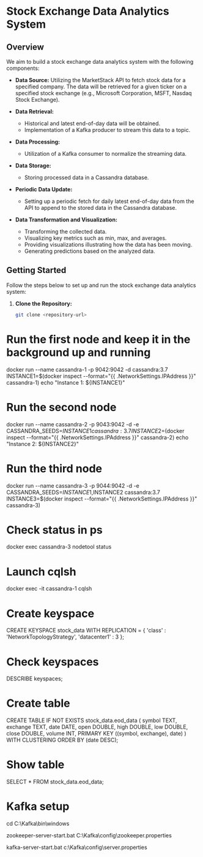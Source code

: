 # Stock Exchange Data Analytics System

## Overview

We aim to build a stock exchange data analytics system with the following components:

- **Data Source:** Utilizing the MarketStack API to fetch stock data for a specified company. The data will be retrieved for a given ticker on a specified stock exchange (e.g., Microsoft Corporation, MSFT, Nasdaq Stock Exchange).

- **Data Retrieval:**
  - Historical and latest end-of-day data will be obtained.
  - Implementation of a Kafka producer to stream this data to a topic.

- **Data Processing:**
  - Utilization of a Kafka consumer to normalize the streaming data.

- **Data Storage:**
  - Storing processed data in a Cassandra database.

- **Periodic Data Update:**
  - Setting up a periodic fetch for daily latest end-of-day data from the API to append to the stored data in the Cassandra database.

- **Data Transformation and Visualization:**
  - Transforming the collected data.
  - Visualizing key metrics such as min, max, and averages.
  - Providing visualizations illustrating how the data has been moving.
  - Generating predictions based on the analyzed data.

## Getting Started

Follow the steps below to set up and run the stock exchange data analytics system:

1. **Clone the Repository:**
   ```bash
   git clone <repository-url>

# Run the first node and keep it in the background up and running
docker run --name cassandra-1 -p 9042:9042 -d cassandra:3.7
INSTANCE1=$(docker inspect --format="{{ .NetworkSettings.IPAddress }}" cassandra-1)
echo "Instance 1: ${INSTANCE1}"

# Run the second node
docker run --name cassandra-2 -p 9043:9042 -d -e CASSANDRA_SEEDS=$INSTANCE1 cassandra:3.7
INSTANCE2=$(docker inspect --format="{{ .NetworkSettings.IPAddress }}" cassandra-2)
echo "Instance 2: ${INSTANCE2}"

# Run the third node
docker run --name cassandra-3 -p 9044:9042 -d -e CASSANDRA_SEEDS=$INSTANCE1,$INSTANCE2 cassandra:3.7
INSTANCE3=$(docker inspect --format="{{ .NetworkSettings.IPAddress }}" cassandra-3)

# Check status in ps
docker exec cassandra-3 nodetool status

# Launch cqlsh 
docker exec -it cassandra-1 cqlsh

# Create keyspace
CREATE KEYSPACE stock_data
  WITH REPLICATION = { 
   'class' : 'NetworkTopologyStrategy',
   'datacenter1' : 3 
  };

# Check keyspaces 
DESCRIBE keyspaces;

# Create table
CREATE TABLE IF NOT EXISTS stock_data.eod_data (
   symbol TEXT,
   exchange TEXT,
   date DATE,
   open DOUBLE,
   high DOUBLE,
   low DOUBLE,
   close DOUBLE,
   volume INT,
   PRIMARY KEY ((symbol, exchange), date)
   ) WITH CLUSTERING ORDER BY (date DESC);

# Show table
SELECT * FROM stock_data.eod_data;

# Kafka setup

cd C:\Kafka\bin\windows

zookeeper-server-start.bat C:\Kafka\config\zookeeper.properties

kafka-server-start.bat c:\Kafka\config\server.properties


